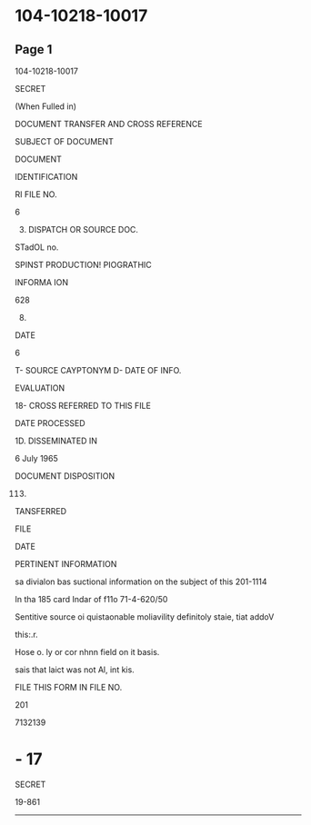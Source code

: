 # 104-10218-10017

## Page 1

104-10218-10017

SECRET

(When Fulled in)

DOCUMENT TRANSFER AND CROSS REFERENCE

SUBJECT OF DOCUMENT

DOCUMENT

IDENTIFICATION

RI FILE NO.

6

3. DISPATCH OR SOURCE DOC.

STadOL no.

SPINST PRODUCTION! PIOGRATHIC

INFORMA ION

628

8.

DATE

6

T- SOURCE CAYPTONYM D- DATE OF INFO.

EVALUATION

18- CROSS REFERRED TO THIS FILE

DATE PROCESSED

1D. DISSEMINATED IN

6 July 1965

DOCUMENT DISPOSITION

113.

TANSFERRED

FILE

DATE

PERTINENT INFORMATION

sa divialon bas suctional information on the subject of this 201-1114

In tha 185 card Indar of f11o 71-4-620/50

Sentitive source oi quistaonable moliavility definitoly staie, tiat addoV

this:.r.

Hose o. ly or cor nhnn field on it basis.

sais that laict was not Al, int kis.

FILE THIS FORM IN FILE NO.

201

7132139

# - 17

SECRET

19-861

---

